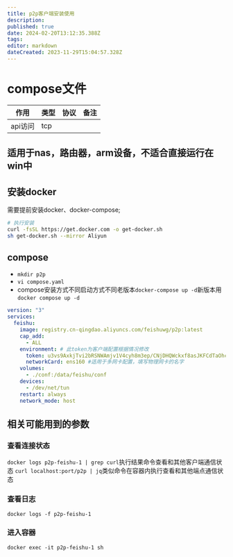 ```yaml
---
title: p2p客户端安装使用
description: 
published: true
date: 2024-02-20T13:12:35.388Z
tags: 
editor: markdown
dateCreated: 2023-11-29T15:04:57.328Z
---
```




# compose文件

| 作用       | 类型 | 协议        | 备注                               |
| ---------- | ---- | ----------- | ---------------------------------- |
| api访问    | tcp  |        |                        |

## 适用于nas，路由器，arm设备，不适合直接运行在win中
## 安装docker 
需要提前安装docker、docker-compose;
```bash
# 执行安装
curl -fsSL https://get.docker.com -o get-docker.sh
sh get-docker.sh --mirror Aliyun
```
## compose
* `mkdir p2p`
* `vi compose.yaml`
* compose安装方式不同启动方式不同老版本`docker-compose up -d`新版本用`docker compose up -d`
```yaml
version: "3"
services:
  feishu:
    image: registry.cn-qingdao.aliyuncs.com/feishuwg/p2p:latest
    cap_add:
      - ALL
    environment: # 此token为客户端配置根据情况修改
      token: u3vs9AxkjTvi2bRSNWAmjv1V4cyh8m3ep/CNjDHQWckxf8asJKFCdTaOhcf/DVH2pMfeb+R0wIbQ4HgeHg8v+BBY620AQssIKnpZQX4BTXft6Is3c+Fc3uYUvN5ipSv1LIv8OVLOmaf1vuR+/sKKOQ==  
      networkCard: ens160 #适用于多网卡配置，填写物理网卡的名字
    volumes:
      - ./conf:/data/feishu/conf
    devices:
      - /dev/net/tun
    restart: always
    network_mode: host
```

## 相关可能用到的参数
### 查看连接状态
`docker logs p2p-feishu-1 | grep curl`执行结果命令查看和其他客户端通信状态
`curl localhost:port/p2p | jq`类似命令在容器内执行查看和其他端点通信状态
### 查看日志
`docker logs -f p2p-feishu-1`
### 进入容器
`docker exec -it p2p-feishu-1 sh`